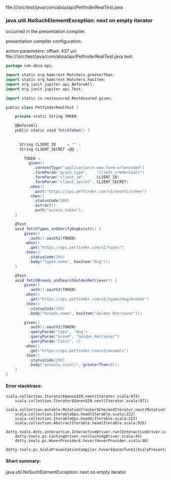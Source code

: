 file://<WORKSPACE>/src/test/java/com/absa/api/PetfinderRealTest.java
### java.util.NoSuchElementException: next on empty iterator

occurred in the presentation compiler.

presentation compiler configuration:


action parameters:
offset: 437
uri: file://<WORKSPACE>/src/test/java/com/absa/api/PetfinderRealTest.java
text:
```scala
package com.absa.api;

import static org.hamcrest.Matchers.greaterThan;
import static org.hamcrest.Matchers.hasItem;
import org.junit.jupiter.api.BeforeAll;
import org.junit.jupiter.api.Test;

import static io.restassured.RestAssured.given;

public class PetfinderRealTest {

    private static String TOKEN;

    @BeforeAll
    public static void fetchToken() {
        
  
      String CLIENT_ID     = "" ;
      String CLIENT_SECRET =@@ ;

        TOKEN =
          given()
            .contentType("application/x-www-form-urlencoded")
            .formParam("grant_type",    "client_credentials")
            .formParam("client_id",     CLIENT_ID)
            .formParam("client_secret", CLIENT_SECRET)
          .when()
            .post("https://api.petfinder.com/v2/oauth2/token")
          .then()
            .statusCode(200)
            .extract()
            .path("access_token");
    }

    @Test
    void fetchTypes_andVerifyDogExists() {
        given()
          .auth().oauth2(TOKEN)
        .when()
          .get("https://api.petfinder.com/v2/types")
        .then()
          .statusCode(200)
          .body("types.name", hasItem("Dog"));
    }

    @Test
    void fetchBreeds_andSearchGoldenRetriever() {
        given()
          .auth().oauth2(TOKEN)
        .when()
          .get("https://api.petfinder.com/v2/types/dog/breeds")
        .then()
          .statusCode(200)
          .body("breeds.name", hasItem("Golden Retriever"));

        given()
          .auth().oauth2(TOKEN)
          .queryParam("type", "dog")
          .queryParam("breed", "Golden Retriever")
          .queryParam("limit", 1)
        .when()
          .get("https://api.petfinder.com/v2/animals")
        .then()
          .statusCode(200)
          .body("animals.size()", greaterThan(0));
    }
}

```



#### Error stacktrace:

```
scala.collection.Iterator$$anon$19.next(Iterator.scala:973)
	scala.collection.Iterator$$anon$19.next(Iterator.scala:971)
	scala.collection.mutable.MutationTracker$CheckedIterator.next(MutationTracker.scala:76)
	scala.collection.IterableOps.head(Iterable.scala:222)
	scala.collection.IterableOps.head$(Iterable.scala:222)
	scala.collection.AbstractIterable.head(Iterable.scala:935)
	dotty.tools.dotc.interactive.InteractiveDriver.run(InteractiveDriver.scala:164)
	dotty.tools.pc.CachingDriver.run(CachingDriver.scala:45)
	dotty.tools.pc.HoverProvider$.hover(HoverProvider.scala:40)
	dotty.tools.pc.ScalaPresentationCompiler.hover$$anonfun$1(ScalaPresentationCompiler.scala:389)
```
#### Short summary: 

java.util.NoSuchElementException: next on empty iterator